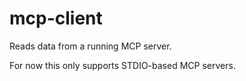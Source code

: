 # mcp-client

Reads data from a running MCP server.

For now this only supports STDIO-based MCP servers.
